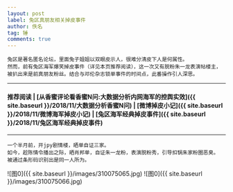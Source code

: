 ```yaml
---
layout: post
label: 兔区真朋友相关掉皮事件
author: 佚名
tag: 锤
comments: true
---
```


    兔区是著名匿名论坛，里面兔子姐姐以双眼皮示人，很难分清皮下人是何属性。
    然而，前有兔区海军爆笑掉皮事件（详见本页推荐阅读），这一次又有脱粉朱一龙表演帖楼主，被扒出来是前真朋友粉丝。结合与邓伦杂志锁单事件的时间点，此番操作引人深思。

---
#### 推荐阅读 | [从香蜜评论看香蜜N问:大数据分析内网海军的控舆实效]({{ site.baseurl }}/2018/11/大数据分析香蜜N问) | [微博掉皮小记]({{ site.baseurl }}/2018/11/微博海军掉皮小记) \| [兔区海军经典掉皮事件]({{ site.baseurl }}/2018/11/兔区海军经典掉皮事件)

---

    一个半月前，开jpy剧情楼，晒单自证三家。
    如今，趁陈情令播出之际，晒肖邦单，自证朱一龙粉，表演脱粉秀，引导扣锅朱家粉圈恶臭。
    被通过条形码识别出是同一人所为。

![图0]({{ site.baseurl }}/images/310075065.jpg)
![图0]({{ site.baseurl }}/images/310075066.jpg)

